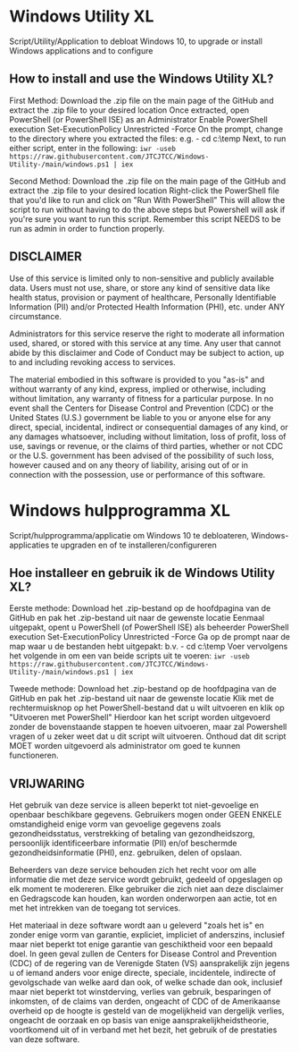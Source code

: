# Windows Utility XL

Script/Utility/Application to debloat Windows 10, to upgrade or install Windows applications and to configure 

## How to install and use the Windows Utility XL?

First Method:
Download the .zip file on the main page of the GitHub and extract the .zip file to your desired location
Once extracted, open PowerShell (or PowerShell ISE) as an Administrator
Enable PowerShell execution Set-ExecutionPolicy Unrestricted -Force
On the prompt, change to the directory where you extracted the files:   e.g. - cd c:\temp
Next, to run either script, enter in the following:   ```iwr -useb https://raw.githubusercontent.com/JTCJTCC/Windows-Utility-/main/windows.ps1 | iex```

Second Method:
Download the .zip file on the main page of the GitHub and extract the .zip file to your desired location
Right-click the PowerShell file that you'd like to run and click on "Run With PowerShell"
This will allow the script to run without having to do the above steps but Powershell will ask if you're sure you want to run this script.
Remember this script NEEDS to be run as admin in order to function properly.

## DISCLAIMER
Use of this service is limited only to non-sensitive and publicly available data. Users must not use, share, or store any kind of sensitive data like health status, provision or payment of healthcare, Personally Identifiable Information (PII) and/or Protected Health Information (PHI), etc. under ANY circumstance.

Administrators for this service reserve the right to moderate all information used, shared, or stored with this service at any time. Any user that cannot abide by this disclaimer and Code of Conduct may be subject to action, up to and including revoking access to services.

The material embodied in this software is provided to you "as-is" and without warranty of any kind, express, implied or otherwise, including without limitation, any warranty of fitness for a particular purpose. In no event shall the Centers for Disease Control and Prevention (CDC) or the United States (U.S.) government be liable to you or anyone else for any direct, special, incidental, indirect or consequential damages of any kind, or any damages whatsoever, including without limitation, loss of profit, loss of use, savings or revenue, or the claims of third parties, whether or not CDC or the U.S. government has been advised of the possibility of such loss, however caused and on any theory of liability, arising out of or in connection with the possession, use or performance of this software.


# Windows hulpprogramma XL

Script/hulpprogramma/applicatie om Windows 10 te debloateren, Windows-applicaties te upgraden en of te installeren/configureren

## Hoe installeer en gebruik ik de Windows Utility XL?

Eerste methode:
Download het .zip-bestand op de hoofdpagina van de GitHub en pak het .zip-bestand uit naar de gewenste locatie
Eenmaal uitgepakt, opent u PowerShell (of PowerShell ISE) als beheerder
PowerShell execution Set-ExecutionPolicy Unrestricted -Force
Ga op de prompt naar de map waar u de bestanden hebt uitgepakt: b.v. - cd c:\temp
Voer vervolgens het volgende in om een van beide scripts uit te voeren: ```iwr -useb https://raw.githubusercontent.com/JTCJTCC/Windows-Utility-/main/windows.ps1 | iex```

Tweede methode:
Download het .zip-bestand op de hoofdpagina van de GitHub en pak het .zip-bestand uit naar de gewenste locatie
Klik met de rechtermuisknop op het PowerShell-bestand dat u wilt uitvoeren en klik op "Uitvoeren met PowerShell"
Hierdoor kan het script worden uitgevoerd zonder de bovenstaande stappen te hoeven uitvoeren, maar zal Powershell vragen of u zeker weet dat u dit script wilt uitvoeren.
Onthoud dat dit script MOET worden uitgevoerd als administrator om goed te kunnen functioneren.

## VRIJWARING
Het gebruik van deze service is alleen beperkt tot niet-gevoelige en openbaar beschikbare gegevens. Gebruikers mogen onder GEEN ENKELE omstandigheid enige vorm van gevoelige gegevens zoals gezondheidsstatus, verstrekking of betaling van gezondheidszorg, persoonlijk identificeerbare informatie (PII) en/of beschermde gezondheidsinformatie (PHI), enz. gebruiken, delen of opslaan.

Beheerders van deze service behouden zich het recht voor om alle informatie die met deze service wordt gebruikt, gedeeld of opgeslagen op elk moment te modereren. Elke gebruiker die zich niet aan deze disclaimer en Gedragscode kan houden, kan worden onderworpen aan actie, tot en met het intrekken van de toegang tot services.

Het materiaal in deze software wordt aan u geleverd "zoals het is" en zonder enige vorm van garantie, expliciet, impliciet of anderszins, inclusief maar niet beperkt tot enige garantie van geschiktheid voor een bepaald doel. In geen geval zullen de Centers for Disease Control and Prevention (CDC) of de regering van de Verenigde Staten (VS) aansprakelijk zijn jegens u of iemand anders voor enige directe, speciale, incidentele, indirecte of gevolgschade van welke aard dan ook, of welke schade dan ook, inclusief maar niet beperkt tot winstderving, verlies van gebruik, besparingen of inkomsten, of de claims van derden, ongeacht of CDC of de Amerikaanse overheid op de hoogte is gesteld van de mogelijkheid van dergelijk verlies, ongeacht de oorzaak en op basis van enige aansprakelijkheidstheorie, voortkomend uit of in verband met het bezit, het gebruik of de prestaties van deze software.


